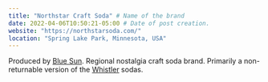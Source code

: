 ```yaml
---
title: "Northstar Craft Soda" # Name of the brand
date: 2022-04-06T10:50:21-05:00 # Date of post creation.
website: "https://northstarsoda.com/"
location: "Spring Lake Park, Minnesota, USA"
---
```


Produced by [Blue Sun](/brands/blue-sun). Regional nostalgia craft soda brand. Primarily a non-returnable version of the [Whistler](/brands/whistler) sodas.